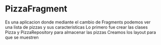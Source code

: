 # PizzaFragment
Es una aplicacion donde mediante el cambio de Fragments podemos ver una lista de pizzas y sus caracteristicas
Lo primero fue crear las clases Pizza y PizzaRepository para almacenar las pizzas
Creamos los layout para que se muestren
